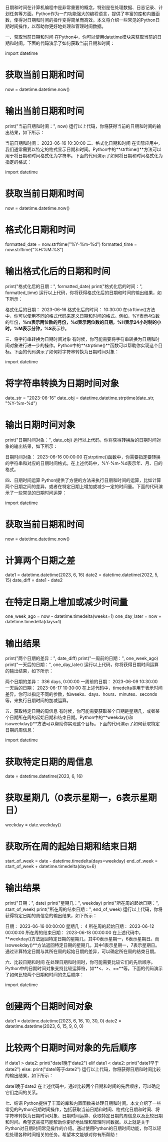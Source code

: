 日期和时间在计算机编程中是非常重要的概念，特别是在处理数据、日志记录、计划任务等方面。Python作为一门功能强大的编程语言，提供了丰富的库和内置函数，使得对日期和时间的操作变得简单而高效。本文将介绍一些常见的Python日期时间操作，以帮助你更好地处理和管理时间数据。


一、获取当前日期和时间
在Python中，你可以使用datetime模块来获取当前的日期和时间。下面的代码演示了如何获取当前日期和时间：

import datetime

# 获取当前日期和时间
now = datetime.datetime.now()

# 输出当前日期和时间
print("当前日期和时间：", now)
运行以上代码，你将获得当前的日期和时间的输出结果，如下所示：


当前日期和时间： 2023-06-16 10:30:00
二、格式化日期和时间
在实际应用中，我们通常需要以特定的格式显示日期和时间。Python中的**strftime()**方法可以用于将日期和时间格式化为字符串。下面的代码演示了如何将日期和时间格式化为指定的格式：


import datetime

# 获取当前日期和时间
now = datetime.datetime.now()

# 格式化日期和时间
formatted_date = now.strftime("%Y-%m-%d")
formatted_time = now.strftime("%H:%M:%S")

# 输出格式化后的日期和时间
print("格式化后的日期：", formatted_date)
print("格式化后的时间：", formatted_time)
运行以上代码，你将获得格式化后的日期和时间的输出结果，如下所示：


格式化后的日期： 2023-06-16
格式化后的时间： 10:30:00
在strftime()方法中，你可以使用不同的格式代码来定义日期和时间的格式。例如，%Y表示4位数的年份，**%m表示两位数的月份，%d表示两位数的日期，%H表示24小时制的小时，%M表示分钟，%S**表示秒。

三、将字符串转换为日期时间对象
有时候，你可能需要将字符串转换为日期和时间对象进行进一步的操作。Python中的**strptime()**函数可以帮助你实现这个目标。下面的代码演示了如何将字符串转换为日期时间对象：


import datetime

# 将字符串转换为日期时间对象
date_str = "2023-06-16"
date_obj = datetime.datetime.strptime(date_str, "%Y-%m-%d")

# 输出日期时间对象
print("日期时间对象：", date_obj)
运行以上代码，你将获得转换后的日期时间对象的输出结果，如下所示：


日期时间对象： 2023-06-16 00:00:00
在strptime()函数中，你需要指定要转换的字符串和对应的日期时间格式。在上述代码中，%Y-%m-%d表示年、月、日的格式。

四、日期时间运算
Python提供了方便的方法来执行日期和时间的运算，比如计算两个日期之间的差异，或者在特定日期上增加或减少一定的时间量。下面的代码演示了一些常见的日期时间运算：


import datetime

# 获取当前日期和时间
now = datetime.datetime.now()

# 计算两个日期之差
date1 = datetime.datetime(2023, 6, 16)
date2 = datetime.datetime(2022, 5, 15)
date_diff = date1 - date2

# 在特定日期上增加或减少时间量
one_week_ago = now - datetime.timedelta(weeks=1)
one_day_later = now + datetime.timedelta(days=1)

# 输出结果
print("两个日期的差异：", date_diff)
print("一周前的日期：", one_week_ago)
print("一天后的日期：", one_day_later)
运行以上代码，你将获得日期时间运算的输出结果，如下所示：


两个日期的差异： 336 days, 0:00:00
一周前的日期： 2023-06-09 10:30:00
一天后的日期： 2023-06-17 10:30:00
在上述代码中，timedelta类用于表示时间差异。你可以指定不同的参数，如weeks、days、hours、minutes、seconds等，来执行日期时间的加减运算。

五、获取特定日期的周信息
有时候，你可能需要获取某个日期是星期几，或者某个日期所在周的起始日期和结束日期。Python中的**weekday()和isoweekday()**方法可以帮助你实现这个目标。下面的代码演示了如何获取特定日期的周信息：


import datetime

# 获取特定日期的周信息
date = datetime.datetime(2023, 6, 16)

# 获取星期几（0表示星期一，6表示星期日）
weekday = date.weekday()

# 获取所在周的起始日期和结束日期
start_of_week = date - datetime.timedelta(days=weekday)
end_of_week = start_of_week + datetime.timedelta(days=6)

# 输出结果
print("日期：", date)
print("星期几：", weekday)
print("所在周的起始日期：", start_of_week)
print("所在周的结束日期：", end_of_week)
运行以上代码，你将获得特定日期的周信息的输出结果，如下所示：


日期： 2023-06-16 00:00:00
星期几： 4
所在周的起始日期： 2023-06-12 00:00:00
所在周的结束日期： 2023-06-18 00:00:00
在上述代码中，**weekday()方法返回特定日期的星期几，其中0表示星期一，6表示星期日。而isoweekday()**方法返回特定日期的星期几，其中1表示星期一，7表示星期日。通过计算特定日期与其所在周的起始日期的差异，可以确定所在周的结束日期。

六、比较日期和时间
在处理日期和时间时，你可能需要比较它们的先后顺序。Python中的日期时间对象支持比较运算符，如**<、>、==**等。下面的代码演示了如何比较两个日期和时间的先后顺序：


import datetime

# 创建两个日期时间对象
date1 = datetime.datetime(2023, 6, 16, 10, 30, 0)
date2 = datetime.datetime(2023, 6, 15, 9, 0, 0)

# 比较两个日期时间对象的先后顺序
if date1 > date2:
    print("date1晚于date2")
elif date1 < date2:
    print("date1早于date2")
else:
    print("date1等于date2")
运行以上代码，你将获得日期和时间比较的输出结果，如下所示：


date1晚于date2
在上述代码中，通过比较两个日期和时间的先后顺序，可以确定它们之间的关系。

七、结语
Python提供了丰富的库和内置函数来处理日期和时间。本文介绍了一些常见的Python日期时间操作，包括获取当前日期和时间、格式化日期和时间、将字符串转换为日期时间对象、日期时间运算、获取特定日期的周信息以及比较日期和时间。希望这些技巧能帮助你更好地处理和管理时间数据。以上就是关于Python对日期时间常见操作的介绍。通过使用Python的日期时间功能，你可以轻松处理各种时间相关的任务。希望本文能够对你有所帮助！